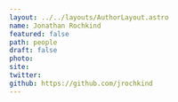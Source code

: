```yaml
---
layout: ../../layouts/AuthorLayout.astro
name: Jonathan Rochkind
featured: false
path: people
draft: false
photo: 
site: 
twitter: 
github: https://github.com/jrochkind
---
```

